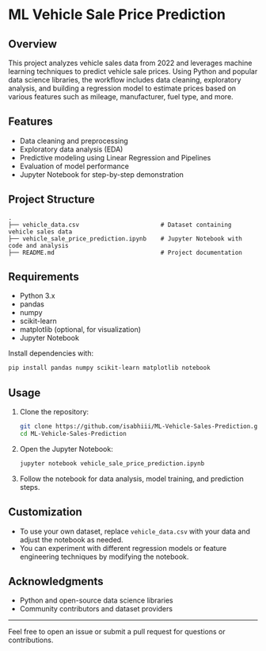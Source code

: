 # ML Vehicle Sale Price Prediction

## Overview

This project analyzes vehicle sales data from 2022 and leverages machine learning techniques to predict vehicle sale prices. Using Python and popular data science libraries, the workflow includes data cleaning, exploratory analysis, and building a regression model to estimate prices based on various features such as mileage, manufacturer, fuel type, and more.

## Features

- Data cleaning and preprocessing
- Exploratory data analysis (EDA)
- Predictive modeling using Linear Regression and Pipelines
- Evaluation of model performance
- Jupyter Notebook for step-by-step demonstration

## Project Structure

```
.
├── vehicle_data.csv                       # Dataset containing vehicle sales data
├── vehicle_sale_price_prediction.ipynb    # Jupyter Notebook with code and analysis
├── README.md                              # Project documentation
```

## Requirements

- Python 3.x
- pandas
- numpy
- scikit-learn
- matplotlib (optional, for visualization)
- Jupyter Notebook

Install dependencies with:

```bash
pip install pandas numpy scikit-learn matplotlib notebook
```

## Usage

1. Clone the repository:
    ```bash
    git clone https://github.com/isabhiii/ML-Vehicle-Sales-Prediction.git
    cd ML-Vehicle-Sales-Prediction
    ```

2. Open the Jupyter Notebook:
    ```bash
    jupyter notebook vehicle_sale_price_prediction.ipynb
    ```

3. Follow the notebook for data analysis, model training, and prediction steps.

## Customization

- To use your own dataset, replace `vehicle_data.csv` with your data and adjust the notebook as needed.
- You can experiment with different regression models or feature engineering techniques by modifying the notebook.

## Acknowledgments

- Python and open-source data science libraries
- Community contributors and dataset providers

---

Feel free to open an issue or submit a pull request for questions or contributions.
